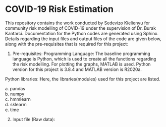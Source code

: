 # COVID-19 Risk Estimation
This repository contains the work conducted by Sedevizo Kielienyu for community risk modelling of COVID-19 under the supervision of Dr. Burak Kantarci. Documentation for the Python codes are generated using Sphinx. Details regarding the input files and output files of the code are given below, along with the pre-requisites that is required for this project:

1. Pre-requisites:
  Programming Language: The baseline programming language is Python, which is used to create all the functions regarding the risk modelling. For plotting the graphs, MATLAB is       used. Python version for this project is 3.8.4 and MATLAB version is R2020a. 
  
  Python libraries: Here, the libraries(modules) used for this project are listed.
  
  a. pandas  
  b. numpy  
  c. hmmlearn  
  d. sklearm    
  e. time  
  
2. Input file (Raw data):
 

